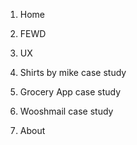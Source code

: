1. Home


2. FEWD


3. UX


4. Shirts by mike case study


5. Grocery App case study


6. Wooshmail case study


7. About
